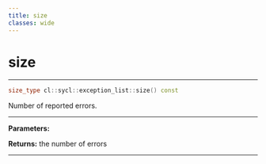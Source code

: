 ```yaml
---
title: size
classes: wide
---
```

# size

---

```cpp
size_type cl::sycl::exception_list::size() const
```


Number of reported errors. 


---
**Parameters:**

**Returns:** the number of errors 

---
